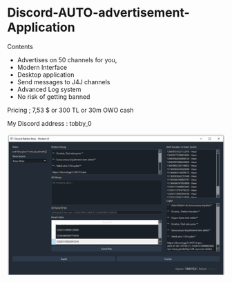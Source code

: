 # Discord-AUTO-advertisement-Application

Contents

- Advertises on 50 channels for you,
- Modern Interface
- Desktop application
- Send messages to J4J channels
- Advanced Log system
- No risk of getting banned

Pricing ;
7,53 $ or 300 TL or 30m OWO cash

My Discord address : tobby_0

![Oto Reklam](oto%20reklam.PNG)


